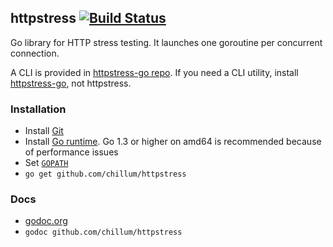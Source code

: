 ## httpstress  [![Build Status](https://travis-ci.org/chillum/httpstress.svg?branch=master)](https://travis-ci.org/chillum/httpstress)

Go library for HTTP stress testing. It launches one goroutine per concurrent connection.

A CLI is provided in [httpstress-go repo](https://github.com/chillum/httpstress-go.git).
If you need a CLI utility, install [httpstress-go](https://github.com/chillum/httpstress-go.git),
not httpstress.

### Installation
* Install [Git](http://git-scm.com/download)
* Install [Go runtime](http://golang.org/doc/install).
  Go 1.3 or higher on amd64 is recommended because of performance issues
* Set [`GOPATH`](http://golang.org/doc/code.html#GOPATH)
* `go get github.com/chillum/httpstress`

### Docs
* [godoc.org](https://godoc.org/github.com/chillum/httpstress)
* `godoc github.com/chillum/httpstress`
